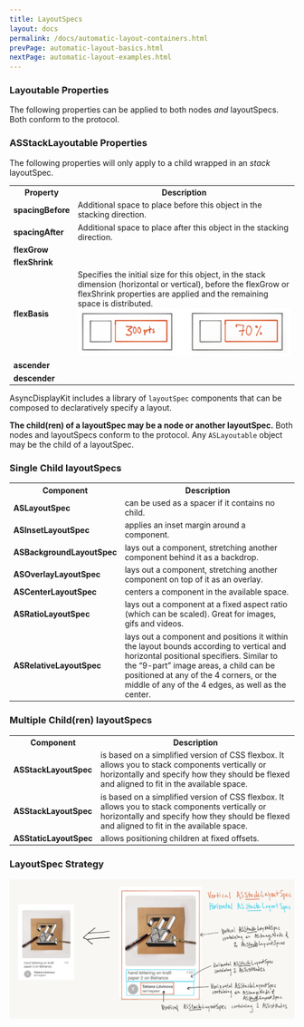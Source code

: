 ```yaml
---
title: LayoutSpecs
layout: docs
permalink: /docs/automatic-layout-containers.html
prevPage: automatic-layout-basics.html
nextPage: automatic-layout-examples.html 
---
```


### Layoutable Properties

The following properties can be applied to both nodes _and_ layoutSpecs. Both conform to the <ASLayoutable> protocol. 

### ASStackLayoutable Properties

The following properties will only apply to a child wrapped in an *stack* layoutSpec.

<table style="width:100%"  class = "paddingBetweenCols">
  <tr>
    <th>Property</th>
    <th>Description</th> 
  </tr>
  <tr>
    <td><b>spacingBefore</b></td>
    <td>Additional space to place before this object in the stacking direction.</td> 
  </tr>
  <tr>
    <td><b>spacingAfter</b></td>
    <td>Additional space to place after this object in the stacking direction.</td> 
  </tr>
  <tr>
    <td><b>flexGrow</b></td>
    <td> </td> 
  </tr>
  <tr>
    <td><b>flexShrink</b></td>
    <td> </td> 
  </tr>
  <tr>
    <td><b>flexBasis</b></td>
    <td> Specifies the initial size for this object, in the stack dimension (horizontal or vertical), before the flexGrow or flexShrink properties are applied and the remaining space is distributed.  <img src="/static/layoutable-properties/flex-basis.png"> </td> 
  </tr>
  <tr>
    <td><b>ascender</b></td>
    <td> </td> 
  </tr>
  <tr>
    <td><b>descender</b></td>
    <td> </td> 
  </tr>
</table> 




AsyncDisplayKit includes a library of `layoutSpec` components that can be composed to declaratively specify a layout. 

**The child(ren) of a layoutSpec may be a node or another layoutSpec.**  Both nodes and layoutSpecs conform to the <ASLayoutable> protocol.  Any `ASLayoutable` object may be the child of a layoutSpec. 

### Single Child layoutSpecs

<table style="width:100%"  class = "paddingBetweenCols">
  <tr>
    <th>Component</th>
    <th>Description</th> 
  </tr>
  <tr>
    <td><b>ASLayoutSpec</b></td>
    <td>can be used as a spacer if it contains no child.</td> 
  </tr>
  <tr>
    <td><b>ASInsetLayoutSpec</b></td>
    <td>applies an inset margin around a component. </td> 
  </tr>
  <tr>
    <td><b>ASBackgroundLayoutSpec</b></td>
    <td>lays out a component, stretching another component behind it as a backdrop. </td> 
  </tr>
  <tr>
    <td><b>ASOverlayLayoutSpec</b></td>
    <td>lays out a component, stretching another component on top of it as an overlay.</td> 
  </tr>
  <tr>
    <td><b>ASCenterLayoutSpec</b></td>
    <td>centers a component in the available space. </td> 
  </tr>
  <tr>
    <td><b>ASRatioLayoutSpec</b></td>
    <td>lays out a component at a fixed aspect ratio (which can be scaled). Great for images, gifs and videos. </td> 
  </tr>
  <tr>
    <td><b>ASRelativeLayoutSpec</b></td>
    <td>lays out a component and positions it within the layout bounds according to vertical and horizontal positional specifiers. Similar to the “9-part” image areas, a child can be positioned at any of the 4 corners, or the middle of any of the 4 edges, as well as the center. </td> 
  </tr>
</table> 

### Multiple Child(ren) layoutSpecs

<table style="width:100%" class = "paddingBetweenCols">
  <tr>
    <th>Component</th>
    <th>Description</th> 
  </tr>
  <tr>
    <td><b>ASStackLayoutSpec</b></td>
    <td>is based on a simplified version of CSS flexbox. It allows you to stack components vertically or horizontally and specify how they should be flexed and aligned to fit in the available space.</td> 
  </tr>
  <tr>
    <td><b>ASStackLayoutSpec</b></td>
    <td>is based on a simplified version of CSS flexbox. It allows you to stack components vertically or horizontally and specify how they should be flexed and aligned to fit in the available space. </td> 
  </tr>
  <tr>
    <td><b>ASStaticLayoutSpec</b></td>
    <td>allows positioning children at fixed offsets. </td> 
  </tr>
</table>

### LayoutSpec Strategy

<img src="/static/layoutspec-breakdown.png">